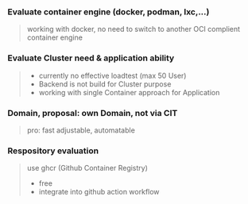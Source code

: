 ### Evaluate container engine (docker, podman, lxc,...)
> working with docker, no need to switch to another OCI complient container engine

### Evaluate Cluster need & application ability
> - currently no effective loadtest (max 50 User)
> - Backend is not build for Cluster purpose 
> - working with single Container approach for Application


### Domain, proposal: own Domain, not via CIT
> pro: fast adjustable, automatable

### Respository evaluation
> use ghcr (Github Container Registry)
> - free 
> - integrate into github action workflow
